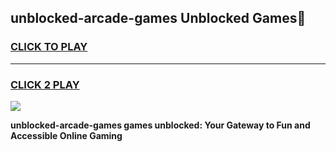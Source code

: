 
## unblocked-arcade-games Unblocked Games👋
<h3>
<a href="https://news.freeplayer.one?title=unblocked-arcade-games&ref=16F">CLICK TO PLAY</a></h3>
<hr>

<h3>
<a href="https://news.freeplayer.one?title=unblocked-arcade-games&ref=16F">CLICK 2 PLAY</a>
  
</h3>

<a href="https://news.freeplayer.one?title=unblocked-arcade-games&ref=16F/"><img src="https://clearcache.store/games.png"></a>


**unblocked-arcade-games games unblocked: Your Gateway to Fun and Accessible Online Gaming**
